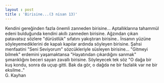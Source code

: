 ```yaml
---
layout : post
title : 'Birisine...(3 nisan 13)'
---
```

Kendini gereğinden fazla önemli zanneden birisine... Aptallıklarına tahammül edeni bulduğunda kendini akıllı zanneden birisine. Ağzından çıkan patavatsız sözlere "dürüstlük" sıfatını yakıştıran birisine.. İnsanın yüzüne söyleyemediklerini de kapalı kapılar ardında söyleyen birisine. Şahsi menfaatini "Seni Seviyorum" sözcükleriyle süsleyen birisine... "Gitmeyi bilmek" erdemini yaşamaktansa "Hayatından çıkardığını sanmak" şımarıklığını beceri sayan zavallı birisine. Söyleyecek tek söz "O dağa bir kuş kondu, sonra da uçup gitti.  Bak da gör, o dağda ne bir fazlalık var ne bir eksilme.."  
G. Kayhan

